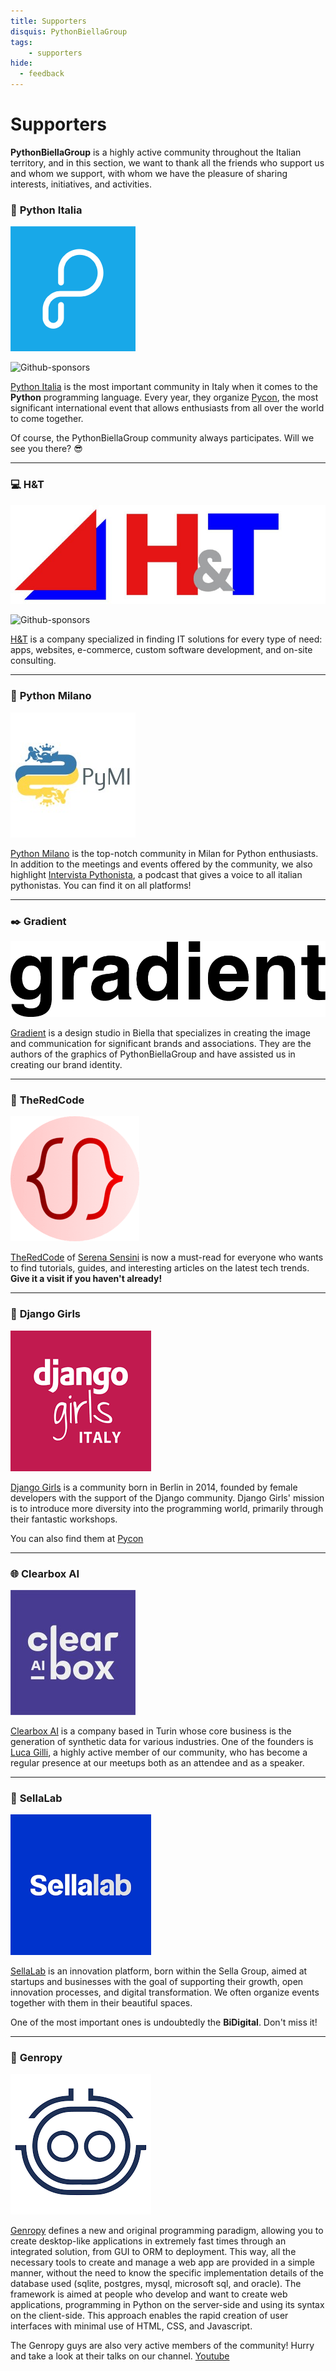 ```yaml
---
title: Supporters
disquis: PythonBiellaGroup
tags:
    - supporters
hide:
  - feedback
---
```


# Supporters

**PythonBiellaGroup** is a highly active community throughout the Italian territory, and in this section, we want to thank all the friends who support us and whom we support, with whom we have the pleasure of sharing interests, initiatives, and activities.

### 🐍 **Python Italia**
![Image title](../static/images/supporters/python_italia_logo.png)

![Github-sponsors](https://img.shields.io/badge/sponsor-30363D?style=for-the-badge&logo=GitHub-Sponsors&logoColor=#EA4AAA)

[Python Italia](http://www.python.it/) is the most important community in Italy when it comes to the **Python** programming language.
 Every year, they organize [Pycon](https://pycon.it/en), the most significant international event that allows enthusiasts from all over the world to come together.

Of course, the PythonBiellaGroup community always participates. Will we see you there? 😎

---
### 💻 **H&T**

![Image title](../static/images/supporters/h&t.png)

![Github-sponsors](https://img.shields.io/badge/sponsor-30363D?style=for-the-badge&logo=GitHub-Sponsors&logoColor=#EA4AAA)

[H&T](https://het.it/) is a company specialized in finding IT solutions for every type of need: apps, websites, e-commerce, custom software development, and on-site consulting.

---

### 🐉 **Python Milano**

![Image title](../static/images/supporters/pymi_logo.jpg)

[Python Milano](https://milano.python.it/) is the top-notch community in Milan for Python enthusiasts. In addition to the meetings and events offered by the community, we also highlight [Intervista Pythonista](https://intervistapythonista.com/), a podcast that gives a voice to all italian pythonistas. You can find it on all platforms!

---

### ✒️  **Gradient**

![Image title](../static/images/supporters/gradient_logo.png)

[Gradient](https://www.hypergradient.it/) is a design studio in Biella that specializes in creating the image and communication for significant brands and associations. They are the authors of the graphics of PythonBiellaGroup and have assisted us in creating our brand identity.

---


### 🎒 **TheRedCode**

![Image title](../static/images/supporters/theredcode_logo.png)

[TheRedCode](https://www.theredcode.it) of [Serena Sensini](https://www.linkedin.com/in/serena-sensini/?originalSubdomain=it)
is now a must-read for everyone who wants to find tutorials, guides, and interesting articles on the latest tech trends. **Give it a visit if you haven't already!**

---
### 👩 **Django Girls**

![Image title](../static/images/supporters/django_girls_logo.png)

[Django Girls](https://www.fuzzybrains.org/) is a community born in Berlin in 2014, founded by female developers with the support of the Django community. Django Girls' mission is to introduce more diversity into the programming world, primarily through their fantastic workshops.

You can also find them at [Pycon](https://djangogirls.org/en/pyconitalia/)

---
### 🌐 **Clearbox AI**

![Image title](../static/images/supporters/clearboxai_logo.jpg)

[Clearbox AI](https://www.clearbox.ai/) is a company based in Turin whose core business is the generation of synthetic data for various industries. One of the founders is [Luca Gilli](https://www.linkedin.com/in/luca-gilli/?originalSubdomain=it), a highly active member of our community, who has become a regular presence at our meetups both as an attendee and as a speaker.

---

### 🌌 **SellaLab**

![Image title](../static/images/supporters/sellalab_logo.png)

[SellaLab](https://sellalab.com/) is an innovation platform, born within the Sella Group, aimed at startups and businesses with the goal of supporting their growth, open innovation processes, and digital transformation. We often organize events together with them in their beautiful spaces.

One of the most important ones is undoubtedly the **BiDigital**. Don't miss it!

---

### 👾 **Genropy**

![Image title](../static/images/supporters/genropy_logo.png)

[Genropy](https://www.genropy.org/) defines a new and original programming paradigm, allowing you to create desktop-like applications in extremely fast times through an integrated solution, from GUI to ORM to deployment. This way, all the necessary tools to create and manage a web app are provided in a simple manner, without the need to know the specific implementation details of the database used (sqlite, postgres, mysql, microsoft sql, and oracle).
The framework is aimed at people who develop and want to create web applications, programming in Python on the server-side and using its syntax on the client-side. This approach enables the rapid creation of user interfaces with minimal use of HTML, CSS, and Javascript.

The Genropy guys are also very active members of the community! Hurry and take a look at their talks on our channel. [Youtube](https://www.youtube.com/watch?v=41M-UL3lZs4&list=PLyaoAB2kb_ZHZbEblU86R6Vttwl-Cplr2&pp=iAQB)
